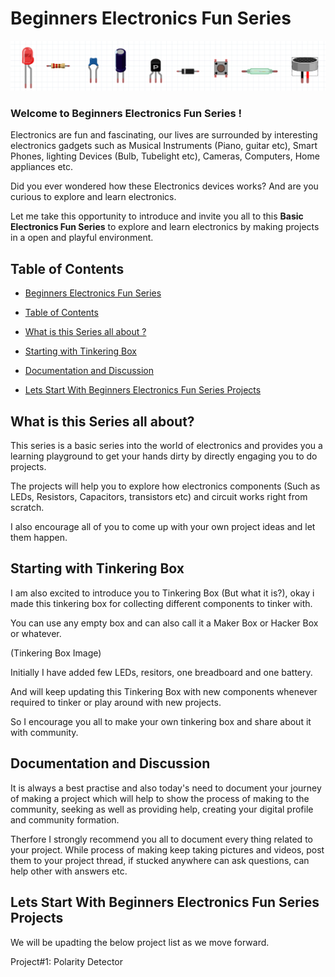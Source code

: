 # Beginners Electronics Fun Series

<p align="center">
  <img src="assets/images/components_banner.png">
</p>

### **Welcome to Beginners Electronics Fun Series !**

Electronics are fun and fascinating, our lives are surrounded by interesting electronics gadgets such as Musical Instruments (Piano, guitar etc), Smart Phones, lighting Devices (Bulb, Tubelight etc), Cameras, Computers, Home appliances etc.

Did you ever wondered how these Electronics devices works? And are you curious to explore and learn electronics.

Let me take this opportunity to introduce and invite you all to this **Basic Electronics Fun Series** to explore and learn electronics by making projects in a open and playful environment.

## Table of Contents
  - [Beginners Electronics Fun Series](#beginners-electronics-fun-series)

  - [Table of Contents](#table-of-contents)

  - [What is this Series all about ?](#what-is-this-series-all-about-?)

  - [Starting with Tinkering Box](#starting-with-tinkering-box)

  - [Documentation and Discussion](#documentation-and-discussion)

  - [Lets Start With Beginners Electronics Fun Series Projects](#lets-start-with-beginners-electronics-fun-series-projects)

## What is this Series all about?

This series is a basic series into the world of electronics and provides you a learning playground to get your hands dirty by directly engaging you to do projects.

The projects will help you to explore how electronics components (Such as LEDs, Resistors, Capacitors, transistors etc) and circuit works right from scratch.

I also encourage all of you to come up with your own project ideas and let them happen.

## Starting with Tinkering Box

I am also excited to introduce you to Tinkering Box (But what it is?), okay i made this tinkering box for collecting different components to tinker with.

You can use any empty box and can also call it a Maker Box or Hacker Box or whatever.

(Tinkering Box Image)

Initially I have added few LEDs, resitors, one breadboard and one battery. 

And will keep updating this Tinkering Box with new components whenever required to tinker or play around with new projects. 

So I encourage you all to make your own tinkering box and share about it with community.

## Documentation and Discussion

It is always a best practise and also today's need to document your journey of making a project which will help to show the process of making to the community, seeking as well as providing help, creating your digital profile and community formation.

Therfore I strongly recommend you all to document every thing related to your project. While process of making keep taking pictures and videos, post them to your project thread, if stucked anywhere can ask questions, can help other with answers etc.

## Lets Start With Beginners Electronics Fun Series Projects

We will be upadting the below project list as we move forward.

Project#1: Polarity Detector







